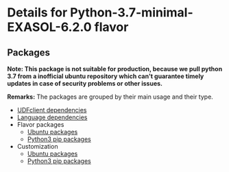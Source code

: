 # Details for Python-3.7-minimal-EXASOL-6.2.0 flavor

## Packages

**Note: This package is not suitable for production, because we pull python 3.7 from a inofficial ubuntu repository which can't guarantee timely updates in case of security problems or other issues.**

**Remarks:** The packages are grouped by their main usage and their type.

- [UDFclient dependencies](flavor_base/udfclient_deps/packages/apt_get_packages)
- [Language dependencies](flavor_base/language_deps/packages/apt_get_packages)
- Flavor packages
  - [Ubuntu packages](flavor_base/flavor_base_deps/packages/apt_get_packages)
  - [Python3 pip packages](flavor_base/flavor_base_deps/packages/python3_pip_packages)
- Customization
  - [Ubuntu packages](flavor_customization/packages/apt_get_packages)
  - [Python3 pip packages](flavor_customization/packages/python3_pip_packages)
